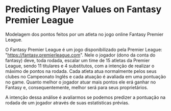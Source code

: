 # Predicting Player Values on Fantasy Premier League

Modelagem dos pontos feitos por um atleta no jogo online Fantasy Premier League.

O Fantasy Premier League é um jogo disponibilizado pela Premier League: "https://fantasy.premierleague.com". Nele o jogador (dono da conta do fantasy) deve, toda rodada,
escalar um time de 15 atletas da Premier League, sendo 11 titulares e 4 substitutos, com a intenção de realizar o máximo de pontos na rodada. Cada atleta atua normalmente
pelos seus clubes no Campeonato Inglês e cada atuação é avaliada em uma pontuação no game. Quanto melhor o jogador atuar mais pontos ele erá ganhar no Fantasy e,
consequentemente, melhor será para seus proprietários. 

A intenção dessa análise é avaliarmos se podemos predizer a pontuação na rodada de um jogador através de suas estatísticas prévias.
